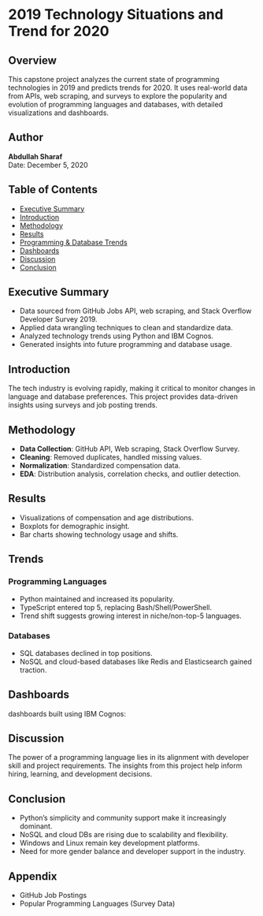# 2019 Technology Situations and Trend for 2020

## Overview
This capstone project analyzes the current state of programming technologies in 2019 and predicts trends for 2020. It uses real-world data from APIs, web scraping, and surveys to explore the popularity and evolution of programming languages and databases, with detailed visualizations and dashboards.

## Author
**Abdullah Sharaf**  
Date: December 5, 2020

## Table of Contents
- [Executive Summary](#executive-summary)
- [Introduction](#introduction)
- [Methodology](#methodology)
- [Results](#results)
- [Programming & Database Trends](#trends)
- [Dashboards](#dashboards)
- [Discussion](#discussion)
- [Conclusion](#conclusion)

## Executive Summary
- Data sourced from GitHub Jobs API, web scraping, and Stack Overflow Developer Survey 2019.
- Applied data wrangling techniques to clean and standardize data.
- Analyzed technology trends using Python and IBM Cognos.
- Generated insights into future programming and database usage.

## Introduction
The tech industry is evolving rapidly, making it critical to monitor changes in language and database preferences. This project provides data-driven insights using surveys and job posting trends.

## Methodology
- **Data Collection**: GitHub API, Web scraping, Stack Overflow Survey.
- **Cleaning**: Removed duplicates, handled missing values.
- **Normalization**: Standardized compensation data.
- **EDA**: Distribution analysis, correlation checks, and outlier detection.

## Results
- Visualizations of compensation and age distributions.
- Boxplots for demographic insight.
- Bar charts showing technology usage and shifts.

## Trends

### Programming Languages
- Python maintained and increased its popularity.
- TypeScript entered top 5, replacing Bash/Shell/PowerShell.
- Trend shift suggests growing interest in niche/non-top-5 languages.

### Databases
- SQL databases declined in top positions.
- NoSQL and cloud-based databases like Redis and Elasticsearch gained traction.

##  Dashboards
dashboards built using IBM Cognos:


## Discussion
The power of a programming language lies in its alignment with developer skill and project requirements. The insights from this project help inform hiring, learning, and development decisions.

## Conclusion
- Python’s simplicity and community support make it increasingly dominant.
- NoSQL and cloud DBs are rising due to scalability and flexibility.
- Windows and Linux remain key development platforms.
- Need for more gender balance and developer support in the industry.

## Appendix
- GitHub Job Postings
- Popular Programming Languages (Survey Data)

